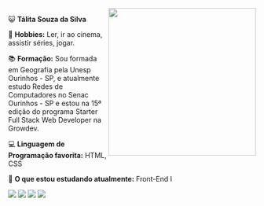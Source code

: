 <img align="right" width="300" src="https://i.pinimg.com/originals/2b/cc/0e/2bcc0e11960ebe99ec2c4d402328a970.gif">

<p align="left">
  😺 <strong>Tálita Souza da Silva</strong>
</p>

<p align="left">
  🦄 <strong>Hobbies:</strong> Ler, ir ao cinema, assistir séries, jogar.
</p>

<p align="left">
  📚 <strong>Formação:</strong> Sou formada em Geografia pela Unesp Ourinhos - SP,
  e atualmente estudo Redes de Computadores no Senac Ourinhos - SP e estou na 15ª edição do programa
  Starter Full Stack Web Developer na Growdev.
</p>

<p align="left">
  💻 <strong>Linguagem de Programação favorita:</strong> HTML, CSS
</p>

<p align="left">
  📂 <strong>O que estou estudando atualmente:</strong> Front-End I
</p>

<p align="left">
<a href="https://mailto:tltss2@gmail.com" alt="Gmail">
  <img src="https://img.shields.io/badge/-Gmail-FF0000?style=flat-square&labelColor=FF0000&logo=gmail&logoColor=white&link=https://mailto:tltss2@gmail.com"></a>

<a href="https://www.linkedin.com/in/t%C3%A1lita-souza-9426b5229/" alt="Linkedin" target=_blank>
  <img src="https://img.shields.io/badge/-Linkedin-0e76a8?style=flat-square&logo=Linkedin&logoColor=white&link=https://www.linkedin.com/in/t%C3%A1lita-souza-9426b5229"></a>
  
  <a href="https://wa.me/5514991627579" alt="WhatsApp">
  <img src="https://img.shields.io/badge/-WhatsApp-25d366?style=flat-square&labelColor=25d366&logo=whatsapp&logoColor=white&link=https://wa.me/5514991627579"></a>
  
 <a href="https://instagram.com/taalizz" alt="Instagram">
  <img src="https://img.shields.io/badge/-Instagram-DF0174?style=flat-square&labelColor=DF0174&logo=instagram&logoColor=white&link=https://instagram.com/taalizz"></a> 
</p>
